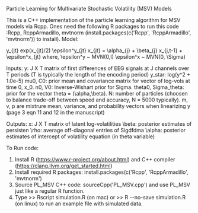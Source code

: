 Particle Learning for Multivariate Stochastic Volatility (MSV) Models

This is a C++ implementation of the particle learning algorithm for MSV models via Rcpp. Ones need the following R packages to run this code :Rcpp, RcppArmadillo, mvtnorm (install.packages(c('Rcpp', 'RcppArmadillo', 'mvtnorm')) to install).
Model: 

  y_{jt} exp(x_{jt}/2) \epsilon^y_{jt}
  x_{jt} = \alpha_{j} + \beta_{j} x_{j,t-1} + \epsilon^x_{jt} 
where, 
  \epsilon^y ~ MVN(0,I)
  \epsilon^x ~ MVN(0, \Sigma)

Inputs: 
y: J X T matrix of first differences of EEG signals at J channels over T periods (T is typically the length of the encoding period) y_star: log(y^2 + 1.0e-5) mu0, C0: prior mean and covariance matrix for vector of log-vols at time 0, x_0.
n0, V0: Inverse-Wishart prior for Sigma. 
theta0, Sigma_theta: prior for the vector theta = (\alpha,\beta). 
N: number of particles (choosen to balance trade-off between speed and accuracy, N = 5000 typically).
m, v, p are mixtrure mean, variance, and probability vectors when linearizing y (page 3 eqn 11 and 12 in the manuscript)

Outputs:
x: J X T matrix of latent log-volatilities
\beta: posterior estimates of persisten
\rho: average off-diagonal entries of Sigdfdma
\alpha: posterior estimates of intercept of volatility equation (in theta variable)


To Run code:
1. Install R (https://www.r-project.org/about.html) and C++ compiler (https://clang.llvm.org/get_started.html)
2. Install required R packages: install.packages(c('Rcpp', 'RcppArmadillo', 'mvtnorm')
3. Source PL_MSV C++ code: sourceCpp('PL_MSV.cpp') and use PL_MSV just like a regular R function. 
4. Type >> Rscript simulation.R (on mac) or >> R --no-save simulation.R (on linux) to run an example file with simulated data. 
